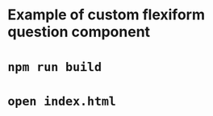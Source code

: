 Example of custom flexiform question component
==============================================

# `npm run build`
# `open index.html`